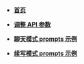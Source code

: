 <!-- docs/_sidebar.md -->

- [**首页**](README.md)

- [**调整 API 参数**](About-API-Parameters.md)

- [**聊天模式 prompts 示例**](Chat-Prompts.md)

- [**续写模式 prompts 示例**](Writer-Prompts.md)